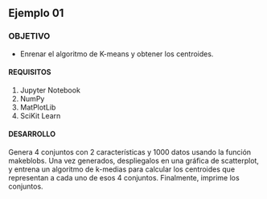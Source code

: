 ## Ejemplo 01

### OBJETIVO

- Enrenar el algoritmo de K-means y obtener los centroides.

#### REQUISITOS

1. Jupyter Notebook
2. NumPy
3. MatPlotLib
4. SciKit Learn

#### DESARROLLO
Genera 4 conjuntos con 2 características y 1000 datos usando la función makeblobs.
Una vez generados, despliegalos en una gráfica de scatterplot, y entrena un algoritmo de k-medias para calcular los centroides que representan a cada uno de esos 4 conjuntos.
Finalmente, imprime los conjuntos.